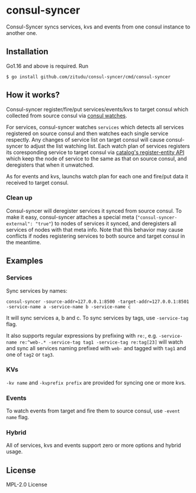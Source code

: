 # consul-syncer

Consul-Syncer syncs services, kvs and events from one consul instance to another one.

## Installation

Go1.16 and above is required. Run

`$ go install github.com/zitudu/consul-syncer/cmd/consul-syncer`

## How it works?

Consul-syncer register/fire/put services/events/kvs to target consul which collected from source consul via [consul watches](https://www.consul.io/docs/dynamic-app-config/watches).

For services, consul-syncer watches `services` which detects all services registered on source consul and then watches each single service respectly. Any changes of service list on target consul will cause consul-syncer to adjust the list watching list. Each watch plan of services registers its coresponding service to target consul via [catalog's register-entity API](https://www.consul.io/api-docs/catalog#register-entity) which keep the node of service to the same as that on source consul, and deregisters that when it unwatched.

As for events and kvs, launchs watch plan for each one and fire/put data it received to target consul.

### Clean up

Consul-syncer will deregister services it synced from source consul. To make it easy, consul-syncer attaches a special meta (`"consul-syncer-external": "true"`) to nodes of services it synced, and deregisters all services of nodes with that meta info. Note that this behavior may cause conflicts if nodes registering services to both source and target consul in the meantime.

## Examples

### Services

Sync services by names:

`consul-syncer -source-addr=127.0.0.1:8500 -target-addr=127.0.0.1:8501 -service-name a -service-name b -service-name c`

It will sync services a, b and c. To sync services by tags, use `-service-tag` flag.

It also supports regular expressions by prefixing with `re:`, e.g. `-service-name re:^web-.* -service-tag tag1 -service-tag re:tag[23]` will watch and sync all services naming prefixed with `web-` and tagged with `tag1` and one of `tag2` or `tag3`.

### KVs

`-kv name` and `-kvprefix prefix` are provided for syncing one or more kvs.

### Events

To watch events from target and fire them to source consul, use `-event name` flag.

### Hybrid

All of services, kvs and events support zero or more options and hybrid usage.

## License

MPL-2.0 License

